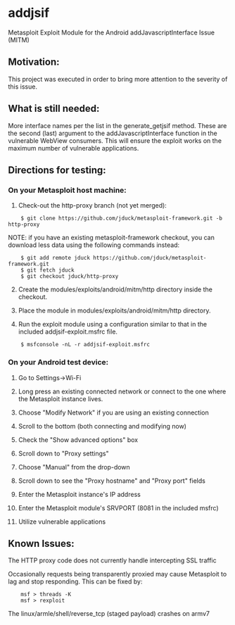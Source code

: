 # addjsif

Metasploit Exploit Module for the Android addJavascriptInterface Issue (MITM)


## Motivation:

This project was executed in order to bring more attention to the severity of this issue.


## What is still needed:

More interface names per the list in the generate_getjsif method. These are the second (last) argument to the addJavascriptInterface function in the vulnerable WebView consumers. This will ensure the exploit works on the maximum number of vulnerable applications.


## Directions for testing:

### On your Metasploit host machine:

1. Check-out the http-proxy branch (not yet merged):

```
    $ git clone https://github.com/jduck/metasploit-framework.git -b http-proxy
```

NOTE: if you have an existing metasploit-framework checkout, you can download less data using the following commands instead:

```
    $ git add remote jduck https://github.com/jduck/metasploit-framework.git
    $ git fetch jduck
    $ git checkout jduck/http-proxy
```

2. Create the modules/exploits/android/mitm/http directory inside the checkout.

3. Place the module in modules/exploits/android/mitm/http directory.

4. Run the exploit module using a configuration similar to that in the included addjsif-exploit.msfrc file.

```
    $ msfconsole -nL -r addjsif-exploit.msfrc
```

### On your Android test device:

1. Go to Settings->Wi-Fi

2. Long press an existing connected network or connect to the one where the Metasploit instance lives.

3. Choose "Modify Network" if you are using an existing connection

4. Scroll to the bottom (both connecting and modifying now)

5. Check the "Show advanced options" box

6. Scroll down to "Proxy settings"

7. Choose "Manual" from the drop-down

8. Scroll down to see the "Proxy hostname" and "Proxy port" fields

9. Enter the Metasploit instance's IP address

10. Enter the Metasploit module's SRVPORT (8081 in the included msfrc)

11. Utilize vulnerable applications


## Known Issues:

The HTTP proxy code does not currently handle intercepting SSL traffic

Occasionally requests being transparently proxied may cause Metasploit to lag and stop responding. This can be fixed by:

```
    msf > threads -K
    msf > rexploit
```

The linux/armle/shell/reverse_tcp (staged payload) crashes on armv7


